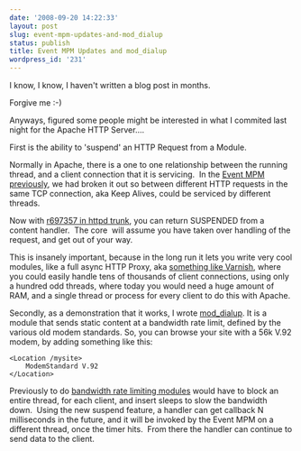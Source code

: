 ```yaml
---
date: '2008-09-20 14:22:33'
layout: post
slug: event-mpm-updates-and-mod_dialup
status: publish
title: Event MPM Updates and mod_dialup
wordpress_id: '231'
---
```


I know, I know, I haven't written a blog post in months.

Forgive me :-)

Anyways, figured some people might be interested in what I commited last night for the Apache HTTP Server....

First is the ability to 'suspend' an HTTP Request from a Module.

Normally in Apache, there is a one to one relationship between the running thread, and a client connection that it is servicing.  In the [Event MPM previously](http://httpd.apache.org/docs/2.1/mod/event.html), we had broken it out so between different HTTP requests in the same TCP connection, aka Keep Alives, could be serviced by different threads.

Now with [r697357 in httpd trunk](https://svn.apache.org/viewvc?view=rev&revision=697357), you can return SUSPENDED from a content handler.  The core  will assume you have taken over handling of the request, and get out of your way.

This is insanely important, because in the long run it lets you write very cool modules, like a full async HTTP Proxy, aka [something like Varnish](http://varnish.projects.linpro.no/), where you could easily handle tens of thousands of client connections, using only a hundred odd threads, where today you would need a huge amount of RAM, and a single thread or process for every client to do this with Apache.

Secondly, as a demonstration that it works, I wrote [mod_dialup](https://svn.apache.org/repos/asf/httpd/httpd/trunk/modules/test/mod_dialup.c). It is a module that sends static content at a bandwidth rate limit, defined by the various old modem standards. So, you can browse your site with a 56k V.92 modem, by adding something like this:

    <Location /mysite>
        ModemStandard V.92
    </Location>

Previously to do [bandwidth rate limiting modules](http://www.topology.org/src/bwshare/README.html) would have to block an entire thread, for each client, and insert sleeps to slow the bandwidth down.  Using the new suspend feature, a handler can get callback N milliseconds in the future, and it will be invoked by the Event MPM on a different thread, once the timer hits.  From there the handler can continue to send data to the client.
